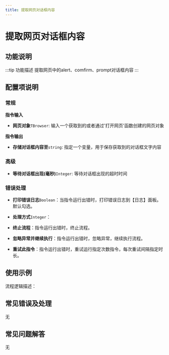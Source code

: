 ```yaml
---
title: 提取网页对话框内容
---
```


# 提取网页对话框内容

## 功能说明

:::tip 功能描述
提取网页中的alert、comfirm、prompt对话框内容
:::

## 配置项说明

### 常规

**指令输入**

- **网页对象**`TBrowser`: 输入一个获取到的或者通过'打开网页'函数创建的网页对象


**指令输出**

- **存储对话框内容至**`string`: 指定一个变量，用于保存获取到的对话框文字内容

### 高级

- **等待对话框出现(毫秒)**`Integer`: 等待对话框出现的超时时间

### 错误处理

- **打印错误日志**`Boolean`：当指令运行出错时，打印错误日志到【日志】面板。默认勾选。

- **处理方式**`Integer`：

 - **终止流程**：指令运行出错时，终止流程。

 - **忽略异常并继续执行**：指令运行出错时，忽略异常，继续执行流程。

 - **重试此指令**：指令运行出错时，重试运行指定次数指令，每次重试间隔指定时长。

## 使用示例

流程逻辑描述：

## 常见错误及处理

无

## 常见问题解答

无

